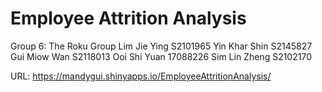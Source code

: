# Employee Attrition Analysis

Group 6: The Roku Group
Lim Jie Ying	S2101965
Yin Khar Shin	S2145827
Gui Miow Wan	S2118013
Ooi Shi Yuan	17088226
Sim Lin Zheng	S2102170

URL: https://mandygui.shinyapps.io/EmployeeAttritionAnalysis/
